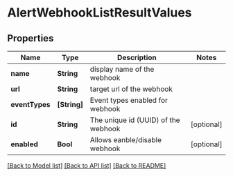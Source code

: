 # AlertWebhookListResultValues

## Properties
Name | Type | Description | Notes
------------ | ------------- | ------------- | -------------
**name** | **String** | display name of the webhook | 
**url** | **String** | target url of the webhook | 
**eventTypes** | **[String]** | Event types enabled for webhook | 
**id** | **String** | The unique id (UUID) of the webhook | [optional] 
**enabled** | **Bool** | Allows eanble/disable webhook | [optional] 

[[Back to Model list]](../README.md#documentation-for-models) [[Back to API list]](../README.md#documentation-for-api-endpoints) [[Back to README]](../README.md)


